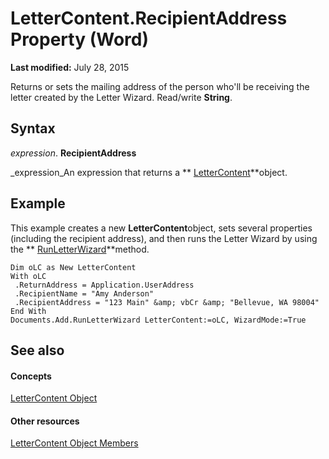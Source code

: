 
# LetterContent.RecipientAddress Property (Word)

 **Last modified:** July 28, 2015

Returns or sets the mailing address of the person who'll be receiving the letter created by the Letter Wizard. Read/write  **String**.

## Syntax

 _expression_. **RecipientAddress**

 _expression_An expression that returns a  ** [LetterContent](62a4e17a-6598-c904-f27d-817c19c04981.md)**object.


## Example

This example creates a new  **LetterContent**object, sets several properties (including the recipient address), and then runs the Letter Wizard by using the  ** [RunLetterWizard](7da6e2b9-607a-0d3e-7d0d-762a8900a486.md)**method.


```
Dim oLC as New LetterContent 
With oLC 
 .ReturnAddress = Application.UserAddress 
 .RecipientName = "Amy Anderson" 
 .RecipientAddress = "123 Main" &amp; vbCr &amp; "Bellevue, WA 98004" 
End With 
Documents.Add.RunLetterWizard LetterContent:=oLC, WizardMode:=True
```


## See also


#### Concepts


 [LetterContent Object](62a4e17a-6598-c904-f27d-817c19c04981.md)
#### Other resources


 [LetterContent Object Members](614f0a71-9722-0847-5b5f-fd6b0a85bd2f.md)
